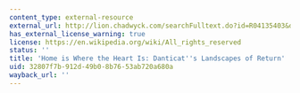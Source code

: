 ```yaml
---
content_type: external-resource
external_url: http://lion.chadwyck.com/searchFulltext.do?id=R04135403&divLevel=0&queryId=../session/1266522553_29240&trailId=1264821B5B0&area=mla&forward=critref_ft
has_external_license_warning: true
license: https://en.wikipedia.org/wiki/All_rights_reserved
status: ''
title: 'Home is Where the Heart Is: Danticat''s Landscapes of Return'
uid: 32807f7b-912d-49b0-8b76-53ab720a680a
wayback_url: ''
---
```

